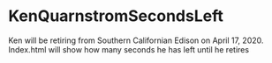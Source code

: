 # KenQuarnstromSecondsLeft
Ken will be retiring from Southern Californian Edison on April 17, 2020. Index.html will show how many seconds he has left until he retires
